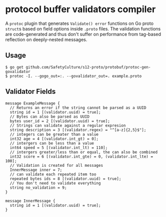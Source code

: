 # protocol buffer validators compiler

A `protoc` plugin that generates `Validate() error` functions on Go proto `struct`s based on field options inside `.proto` files. The validation functions are code-generated and thus don't suffer on performance from tag-based reflection on deeply-nested messages.

## Usage

```
$ go get github.com/SafetyCulture/s12-proto/protobuf/protoc-gen-govalidator
$ protoc -I. --gogo_out=:. --govalidator_out=. example.proto
```

## Validator Fields

```
message ExampleMessage {
  // Returns an error if the string cannot be parsed as a UUID
  string id = 1 [(validator.uuid) = true];
  // Bytes can also be parsed as UUID
  bytes user_id = 2 [(validator.uuid) = true];
  // Strings can validate against a regular expresion
  string description = 3 [(validator.regex) = "^[a-z]{2,5}$"];
  // integers can be greater than a value
  int32 age = 4 [(validator.int_gt) = 0];
  // intergers can be less than a value
  int64 speed = 5 [(validator.int_lt) = 110];
  // intergers greater/less than or equal, the can also be combined
  int32 score = 6 [(validator.int_gte) = 0, (validator.int_lte) = 100];
  // Validation is created for all messages
  InnerMessage inner = 7;
  // can validate each repeated item too
  repeated bytes ids = 8 [(validator.uuid) = true];
  // You don't need to validate everything
  string no_validation = 9;
}

message InnerMessage {
  string id = 1 [(validator.uuid) = true];
}
```
